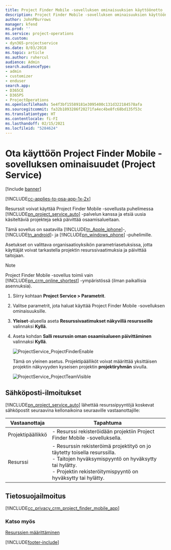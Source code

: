 ```yaml
---
title: Project Finder Mobile -sovelluksen ominaisuuksien käyttöönotto
description: Project Finder Mobile -sovelluksen ominaisuuksien käyttöönotto Project Servicessä
author: JohnPBurrows
manager: kfend
ms.prod: ''
ms.service: project-operations
ms.custom:
- dyn365-projectservice
ms.date: 8/03/2018
ms.topic: article
ms.author: ruhercul
audience: Admin
search.audienceType:
- admin
- customizer
- enduser
search.app:
- D365CE
- D365PS
- ProjectOperations
ms.openlocfilehash: 5e4f3bf15589181e3095400c131d322184578afa
ms.sourcegitcommit: fa32b1893286f20271fa4ec4be8fc68bd135f53c
ms.translationtype: HT
ms.contentlocale: fi-FI
ms.lasthandoff: 02/15/2021
ms.locfileid: "5284624"
---
```

# <a name="enable-project-finder-mobile-app-features-project-service"></a>Ota käyttöön Project Finder Mobile -sovelluksen ominaisuudet (Project Service)

[!include [banner](../includes/psa-now-project-operations.md)]

[!INCLUDE[cc-applies-to-psa-app-1x-2x](../includes/cc-applies-to-psa-app-1x-2x.md)]

Resurssit voivat käyttää Project Finder Mobile -sovellusta puhelimessa [!INCLUDE[pn_project_service_auto](../includes/pn-project-service-auto.md)] -palvelun kanssa ja etsiä uusia käsiteltäviä projekteja sekä päivittää osaamisalueitaan.  
  
 Tämä sovellus on saatavilla [!INCLUDE[tn_Apple_iphone](../includes/tn-apple-iphone.md)]-, [!INCLUDE[tn_android](../includes/tn-android.md)]- ja [!INCLUDE[pn_windows_phone](../includes/pn-windows-phone.md)] -puhelimille.  
    
 Asetukset on valittava organisaatioyksikön parametriasetuksissa, jotta käyttäjät voivat tarkastella projektin resurssivaatimuksia ja päivittää taitojaan.
  
> [!NOTE]
>  Project Finder Mobile -sovellus toimii vain [!INCLUDE[pn_crm_online_shortest](../includes/pn-crm-online-shortest.md)] -ympäristössä (ilman paikallisia asennuksia).  
  
1. Siirry kohtaan **Project Service > Parametrit**.  
  
2. Valitse parametrit, jota haluat käyttää Project Finder Mobile -sovelluksen ominaisuuksille.  
  
3. **Yleiset**-alueella aseta **Resurssivaatimukset näkyvillä resursseille** valinnaksi **Kyllä**.  
  
4. Aseta kohdan **Salli resurssin oman osaamisalueen päivittäminen** valinnaksi **Kyllä**.  
  
   ![ProjectService_ProjectFinderEnable](../psa/media/project-service-project-finder-enable.png "ProjectService_ProjectFinderEnable")  
  
   Tämä on yleinen asetus. Projektipäälliköt voivat määrittää yksittäisen projektin näkyvyyden kyseisen projektin **projektiryhmän** sivulla.  
  
   ![ProjectService_ProjectTeamVisible](../psa/media/project-service-project-team-visible.png "ProjectService_ProjectTeamVisible")  
  
## <a name="email-notifications"></a>Sähköposti-ilmoitukset  
 [!INCLUDE[pn_project_service_auto](../includes/pn-project-service-auto.md)] lähettää resurssipyyntöjä koskevat sähköpostit seuraavina kellonaikoina seuraaville vastaanottajille:  
  
|Vastaanottaja|Tapahtuma|  
|---------------|-----------|  
|Projektipäällikkö|- Resurssi rekisteröidään projektiin Project Finder Mobile -sovelluksella.|  
|Resurssi|- Resurssin rekisteröimä projektityö on jo täytetty toisella resurssilla.<br />- Taitojen hyväksymispyyntö on hyväksytty tai hylätty.<br />- Projektin rekisteröitymispyyntö on hyväksytty tai hylätty.|  
  
## <a name="privacy-notice"></a>Tietosuojailmoitus  
 [!INCLUDE[cc_privacy_crm_project_finder_mobile_app](../includes/cc-privacy-crm-project-finder-mobile-app.md)]  
  
### <a name="see-also"></a>Katso myös  
 [Resurssien määrittäminen](../psa/set-up-resources.md)


[!INCLUDE[footer-include](../includes/footer-banner.md)]